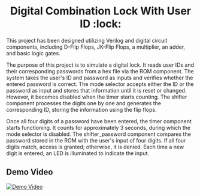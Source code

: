 <h1 align="center"> Digital Combination Lock With User ID :lock: </h1>

This project has been designed utilizing Verilog and digital circuit components, including D-Flip Flops, JK-Flip Flops, a multiplier, an adder, and basic logic gates. 

The purpose of this project is to simulate a digital lock. It reads user IDs and their corresponding passwords from a hex file via the ROM component. The system takes the user's ID and password as inputs and verifies whether the entered password is correct. The mode selector accepts either the ID or the password as input and stores that information until it is reset or changed. However, it becomes disabled when the timer starts counting. The shifter component processes the digits one by one and generates the corresponding ID, storing the information using the flip flops.

Once all four digits of a password have been entered, the timer component starts functioning. It counts for approximately 3 seconds, during which the mode selector is disabled. The shifter_password component compares the password stored in the ROM with the user's input of four digits. If all four digits match, access is granted; otherwise, it is denied. Each time a new digit is entered, an LED is illuminated to indicate the input.
 
## Demo Video

[![Demo Video](https://user-images.githubusercontent.com/75041108/245889689-77954678-109c-438a-b008-d63ba7d5b567.png)](https://drive.google.com/file/d/1__5bgiNirutrl2GmQda1bW-J0Dq_gdUv/view?usp=sharing)
